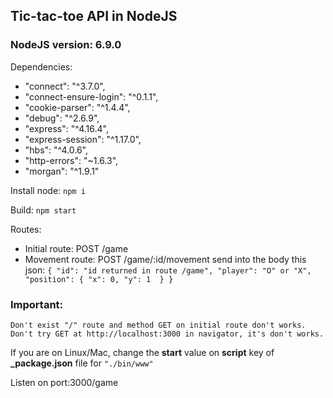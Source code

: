 ## Tic-tac-toe API in NodeJS

### NodeJS version: 6.9.0

Dependencies:
- "connect": "^3.7.0",
- "connect-ensure-login": "^0.1.1",
- "cookie-parser": "^1.4.4",
- "debug": "^2.6.9",
- "express": "^4.16.4",
- "express-session": "^1.17.0",
- "hbs": "^4.0.6",
- "http-errors": "~1.6.3",
- "morgan": "^1.9.1"

Install node: ```npm i```

Build: ```npm start```

Routes: 
- Initial route: POST /game
- Movement route: POST /game/:id/movement send into the body this json: ```{
	"id": "id returned in route /game",
	"player": "O" or "X",
	"position": {
		"x": 0,
		"y": 1 
	}
}```

### Important:
    Don't exist "/" route and method GET on initial route don't works. Don't try GET at http://localhost:3000 in navigator, it's don't works.

If you are on Linux/Mac, change the **start** value on **script** key of **_package.json** file for ```"./bin/www"```

Listen on port:3000/game
